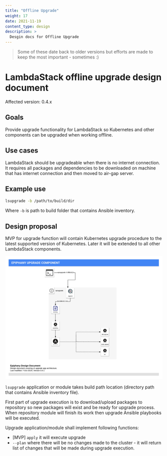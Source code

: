```yaml
---
title: "Offline Upgrade"
weight: 17
date: 2021-11-19
content_type: design
description: >
  Desgin docs for Offline Upgrade
---
```


>Some of these date back to older versions but efforts are made to keep the most important - sometimes :)

# LambdaStack offline upgrade design document

Affected version: 0.4.x

## Goals

Provide upgrade functionality for LambdaStack so Kubernetes and other components can be upgraded when working offline.

## Use cases

LambdaStack should be upgradeable when there is no internet connection. It requires all packages and dependencies to be downloaded on machine that has internet connection and then moved to air-gap server.

## Example use

```bash
lsupgrade -b /path/to/build/dir
```

Where `-b` is path to build folder that contains Ansible inventory.

## Design proposal

MVP for upgrade function will contain Kubernetes upgrade procedure to the latest supported version of Kubernetes. Later it will be extended to all other LambdaStack components.

![LambdaStack offline upgrade app](lambdastack-offline-upgrade.png)

`lsupgrade` application or module takes build path location (directory path that contains Ansible inventory file).

First part of upgrade execution is to download/upload packages to repository so new packages will exist and be ready for upgrade process.
When repository module will finish its work then upgrade Ansible playbooks will be executed.

Upgrade application/module shall implement following functions:
- [MVP] `apply` it will execute upgrade
- `--plan` where there will be no changes made to the cluster - it will return list of changes that will be made during upgrade execution.
